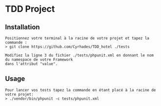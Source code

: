 # TDD Project

## Installation 
    Positionnez votre terminal à la racine de votre projet et tapez la commande :
    > git clone https://github.com/Cyrhades/TDD_hotel ./tests

    Modifiez la ligne 3 du fichier ./tests/phpunit.xml en donnant le nom du namespace de votre Framework 
    dans l'attribut "value".

## Usage
    Pour lancer vos tests tapez la commande en étant placé à la racine de votre projet:
    > ./vendor/bin/phpunit -c tests/phpunit.xml
